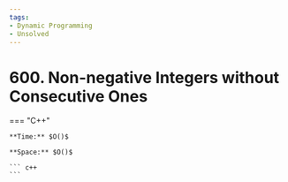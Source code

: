 ```yaml
---
tags:
- Dynamic Programming
- Unsolved
---
```



# 600. Non-negative Integers without Consecutive Ones

=== "C++"

    **Time:** $O()$

    **Space:** $O()$

    ``` c++
    ```